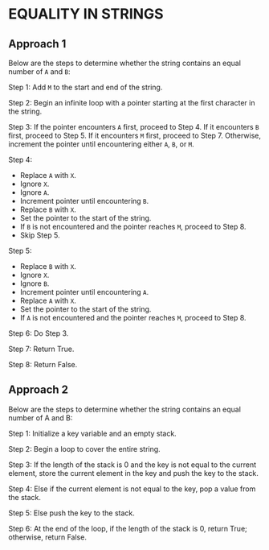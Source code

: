 # EQUALITY IN STRINGS

## Approach 1

Below are the steps to determine whether the string contains an equal number of `A` and `B`:

Step 1: Add `M` to the start and end of the string.

Step 2: Begin an infinite loop with a pointer starting at the first character in the string.

Step 3: If the pointer encounters `A` first, proceed to Step 4. If it encounters `B` first, proceed to Step 5. If it encounters `M` first, proceed to Step 7. Otherwise, increment the pointer until encountering either `A`, `B`, or `M`.

Step 4:  
- Replace `A` with `X`.
- Ignore `X`.
- Ignore `A`.
- Increment pointer until encountering `B`.
- Replace `B` with `X`.
- Set the pointer to the start of the string.
- If `B` is not encountered and the pointer reaches `M`, proceed to Step 8.
- Skip Step 5.

Step 5:  
- Replace `B` with `X`.
- Ignore `X`.
- Ignore `B`.
- Increment pointer until encountering `A`.
- Replace `A` with `X`.
- Set the pointer to the start of the string.
- If `A` is not encountered and the pointer reaches `M`, proceed to Step 8.

Step 6: Do Step 3.

Step 7: Return True.

Step 8: Return False.

## Approach 2

Below are the steps to determine whether the string contains an equal number of A and B:

Step 1: Initialize a key variable and an empty stack.

Step 2: Begin a loop to cover the entire string.

Step 3: If the length of the stack is 0 and the key is not equal to the current element, store the current element in the key and push the key to the stack.

Step 4: Else if the current element is not equal to the key, pop a value from the stack.

Step 5: Else push the key to the stack.

Step 6: At the end of the loop, if the length of the stack is 0, return True; otherwise, return False.
